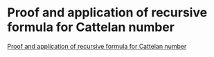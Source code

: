 # Proof and application of recursive formula for Cattelan number
[Proof and application of recursive formula for Cattelan number](https://aiwithcloud.com/2022/09/15/proof_and_application_of_recursive_formula_for_cattelan_number/)